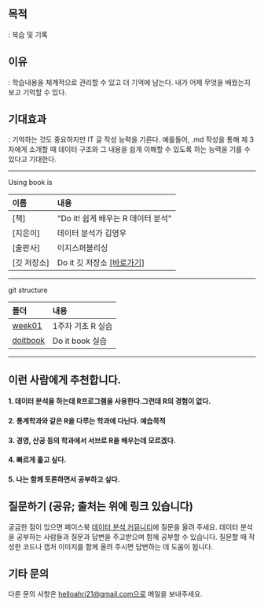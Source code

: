 <R-programing>
  
## 목적
: 복습 및 기록
## 이유
: 학습내용을 체계적으로 관리할 수 있고 더 기억에 남는다. 내가 어제 무엇을 배웠는지 보고 기억할 수 있다. 
## 기대효과 
: 기억하는 것도 중요하지만 IT 글 작성 능력을 기른다. 예를들어, .md 작성을 통해 제 3자에게 소개할 때 데이터 구조와 그 내용을 쉽게 이해할 수 있도록 하는 능력을 기를 수 있다고 기대한다.

---
Using book is

이름           | 내용
:------------- |:-------------
[책] | "Do it! 쉽게 배우는 R 데이터 분석"
[지은이] | 데이터 분석가 김영우
[출판사] | 이지스퍼블리싱
[깃 저장소] | Do it 깃 저장소 [[바로가기]](https://github.com/youngwoos/Doit_R)

---
git structure

폴더           | 내용
:------------- |:-------------
[week01](https://github.com/sohui96/week01) | 1주차 기초 R 실습
[doitbook](https://github.com/sohui96/doitbook) | Do it book 실습

---

## 이런 사람에게 추천합니다.
#### 1. 데이터 분석을 하는데 R프로그램을 사용한다.그런데 R의 경험이 없다.
#### 2. 통계학과와 같은 R을 다루는 학과에 다닌다. 예습목적
#### 3. 경영, 산공 등의 학과에서 서브로 R을 배우는데 모르겠다.
#### 4. 빠르게 훑고 싶다.
#### 5. 나는 함께 토론하면서 공부하고 싶다.

## 질문하기 (공유; 출처는 위에 링크 있습니다)
궁금한 점이 있으면 페이스북 [데이터 분석 커뮤니티](https://www.facebook.com/groups/datacommunity)에 질문을 올려 주세요. 데이터 분석을 공부하는 사람들과 질문과 답변을 주고받으며 함께 공부할 수 있습니다. 질문할 때 작성한 코드나 캡처 이미지를 함께 올려 주시면 답변하는 데 도움이 됩니다.

## 기타 문의
다른 문의 사항은 helloahri21@gmail.com으로 메일을 보내주세요.
